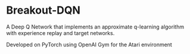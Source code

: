 # Breakout-DQN
A Deep Q Network that implements an approximate q-learning algorithm with experience replay and target networks.

Developed on PyTorch using OpenAI Gym for the Atari environment
